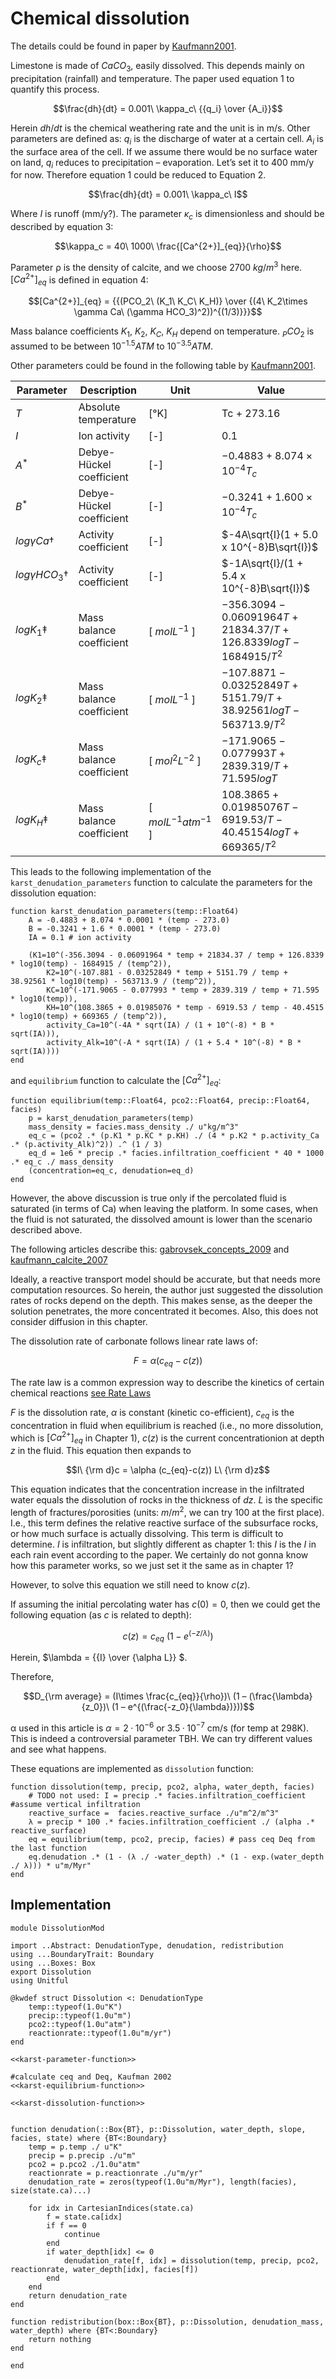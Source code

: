 # Chemical dissolution

The details could be found in paper by [Kaufmann2001](@cite).

Limestone is made of $CaCO_3$, easily dissolved. This depends mainly on precipitation (rainfall) and temperature. The paper used equation 1 to quantify this process.

$$\frac{dh}{dt} = 0.001\ \kappa_c\ {{q_i} \over {A_i}}$$

Herein $dh/dt$ is the chemical weathering rate and the unit is in m/s.
Other parameters are defined as: $q_i$ is the discharge of water at a certain cell. $A_i$ is the surface area of the cell. If we assume there would be no surface water on land, $q_i$ reduces to precipitation – evaporation. Let’s set it to 400 mm/y for now. Therefore equation 1 could be reduced to Equation 2.

$$\frac{dh}{dt} = 0.001\ \kappa_c\  I$$

Where $I$ is runoff (mm/y?). The parameter $\kappa_c$ is dimensionless and should be described by equation 3:

$$\kappa_c = 40\ 1000\ \frac{[Ca^{2+}]_{eq}}{\rho}$$

Parameter ρ is the density of calcite, and we choose 2700 $kg/m^3$ here. $[Ca^{2+}]_{eq}$ is defined in equation 4:

$$[Ca^{2+}]_{eq} = {{(PCO_2\ (K_1\ K_C\ K_H)} \over {(4\ K_2\times \gamma Ca\ (\gamma HCO_3)^2))^{(1/3)}}}$$

Mass balance coefficients $K_1$, $K_2$, $K_C$, $K_H$ depend on temperature. $_PCO_2$ is assumed to be between $10^{-1.5} ATM$ to $10^{-3.5} ATM$.

Other parameters could be found in the following table by [Kaufmann2001](@cite).

| Parameter                 | Description              | Unit                  | Value                                                                      |
|-----------------|-----------------|-----------------|----------------------|
| *T*                       | Absolute temperature     | \[°K\]                | Tc + 273.16                                                                |
| *I*                       | Ion activity             | \[-\]                 | 0.1                                                                        |
| $A^*$                     | Debye-Hückel coefficient | \[-\]                 | $-0.4883 + 8.074 \times 10^{-4}T_c$                                             |
| $B^*$                     | Debye-Hückel coefficient | \[-\]                 | $-0.3241 + 1.600 \times 10^{-4}T_c$                                             |
| $log \gamma Ca\dagger$    | Activity coefficient     | \[-\]                 | $-4A\sqrt{I}(1 + 5.0 x 10^{-8}B\sqrt{I})$                                  |
| $log \gamma HCO_3\dagger$ | Activity coefficient     | \[-\]                 | $-1A\sqrt{I}/(1 + 5.4 x 10^{-8}B\sqrt{I})$                                 |
| $log K_1\ddagger$         | Mass balance coefficient | \[ $mol L^{-1}$ \]         | $-356.3094 - 0.06091964T + 21834.37/T + 126.8339logT - 1684915/T^2$ |
| $log K_2\ddagger$         | Mass balance coefficient | \[ $mol L^{-1}$ \]         | $-107.8871 - 0.03252849T + 5151.79/T + 38.92561logT - 563713.9/T^2$ |
| $log K_c\ddagger$         | Mass balance coefficient | \[ $mol^2 L^{-2}$ \]      | $-171.9065 - 0.077993T + 2839.319/T + 71.595logT$                      |
| $log K_H\ddagger$         | Mass balance coefficient | \[ $mol L^{-1} atm^{-1}$ \] | $108.3865 + 0.01985076T - 6919.53/T - 40.45154logT + 669365/T^2$    |

This leads to the following implementation of the `karst_denudation_parameters` function to calculate the parameters for the dissolution equation:

``` {.julia #karst-parameter-function}
function karst_denudation_parameters(temp::Float64)
    A = -0.4883 + 8.074 * 0.0001 * (temp - 273.0)
    B = -0.3241 + 1.6 * 0.0001 * (temp - 273.0)
    IA = 0.1 # ion activity

    (K1=10^(-356.3094 - 0.06091964 * temp + 21834.37 / temp + 126.8339 * log10(temp) - 1684915 / (temp^2)),
        K2=10^(-107.881 - 0.03252849 * temp + 5151.79 / temp + 38.92561 * log10(temp) - 563713.9 / (temp^2)),
        KC=10^(-171.9065 - 0.077993 * temp + 2839.319 / temp + 71.595 * log10(temp)),
        KH=10^(108.3865 + 0.01985076 * temp - 6919.53 / temp - 40.4515 * log10(temp) + 669365 / (temp^2)),
        activity_Ca=10^(-4A * sqrt(IA) / (1 + 10^(-8) * B * sqrt(IA))),
        activity_Alk=10^(-A * sqrt(IA) / (1 + 5.4 * 10^(-8) * B * sqrt(IA))))
end
```

and ```equilibrium``` function to calculate the $[Ca^{2+}]_{eq}$:

``` {.julia #karst-equilibrium-function}
function equilibrium(temp::Float64, pco2::Float64, precip::Float64, facies)
    p = karst_denudation_parameters(temp)
    mass_density = facies.mass_density ./ u"kg/m^3"
    eq_c = (pco2 .* (p.K1 * p.KC * p.KH) ./ (4 * p.K2 * p.activity_Ca .* (p.activity_Alk)^2)) .^ (1 / 3)
    eq_d = 1e6 * precip .* facies.infiltration_coefficient * 40 * 1000 .* eq_c ./ mass_density
    (concentration=eq_c, denudation=eq_d)
end
```
However, the above discussion is true only if the percolated fluid is saturated (in terms of Ca) when leaving the platform. In some cases, when the fluid is not saturated, the dissolved amount is lower than the scenario described above.

The following articles describe this: [gabrovsek_concepts_2009](@cite) and [kaufmann_calcite_2007](@cite)

Ideally, a reactive transport model should be accurate, but that needs more computation resources. So herein, the author just suggested the dissolution rates of rocks depend on the depth. This makes sense, as the deeper the solution penetrates, the more concentrated it becomes. Also, this does not consider diffusion in this chapter.

The dissolution rate of carbonate follows linear rate laws of:

$$F = \alpha (c_{eq}-c(z))$$

The rate law is a common expression way to describe the kinetics of certain chemical reactions [see Rate Laws](https://en.wikipedia.org/wiki/Rate_equation)

$F$ is the dissolution rate, $\alpha$ is constant (kinetic co-efficient), $c_{eq}$ is the concentration in fluid when equilibrium is reached (i.e., no more dissolution, which is $[Ca^{2+}]_{eq}$ in Chapter 1), $c(z)$ is the current concentrationion at depth $z$ in the fluid. This equation then expands to

$$I\ {\rm d}c = \alpha (c_{eq}-c(z)) L\ {\rm d}z$$

This equation indicates that the concentration increase in the infiltrated water equals the dissolution of rocks in the thickness of $dz$. $L$ is the specific length of fractures/porosities (units: $m/m^2$, we can try 100 at the first place). I.e., this term defines the relative reactive surface of the subsurface rocks, or how much surface is actually dissolving. This term is difficult to determine. $I$ is infiltration, but slightly different as chapter 1: this $I$ is the $I$ in each rain event according to the paper. We certainly do not gonna know how this parameter works, so we just set it the same as in chapter 1?

However, to solve this equation we still need to know $c(z)$.

If assuming the initial percolating water has $c(0) = 0$, then we could get the following equation (as $c$ is related to depth):

$$c(z) = c_{eq}\ (1 - e^{(-z/\lambda)})$$

Herein, $\lambda = {{I} \over {\alpha L}} $.

Therefore,

$$D_{\rm average} = (I\times \frac{c_{eq}}{\rho})\ (1 – (\frac{\lambda}{z_0})\ (1 – e^{(\frac{-z_0}{\lambda})}))$$

α used in this article is $\alpha = 2·10^{−6}$ or $3.5·10^{−7}$ cm/s (for temp at 298K). This is indeed a controversial parameter TBH. We can try different values and see what happens.

These equations are implemented as ```dissolution``` function:

``` {.julia #karst-dissolution-function}
function dissolution(temp, precip, pco2, alpha, water_depth, facies)
    # TODO not used: I = precip .* facies.infiltration_coefficient #assume vertical infiltration
    reactive_surface =  facies.reactive_surface ./u"m^2/m^3"
    λ = precip * 100 .* facies.infiltration_coefficient ./ (alpha .* reactive_surface)
    eq = equilibrium(temp, pco2, precip, facies) # pass ceq Deq from the last function
    eq.denudation .* (1 - (λ ./ -water_depth) .* (1 - exp.(water_depth ./ λ))) * u"m/Myr"
end
```

## Implementation

``` {.julia file=src/Denudation/DissolutionMod.jl}
module DissolutionMod

import ..Abstract: DenudationType, denudation, redistribution
using ...BoundaryTrait: Boundary
using ...Boxes: Box
export Dissolution
using Unitful

@kwdef struct Dissolution <: DenudationType
    temp::typeof(1.0u"K")
    precip::typeof(1.0u"m")
    pco2::typeof(1.0u"atm")
    reactionrate::typeof(1.0u"m/yr")
end

<<karst-parameter-function>>

#calculate ceq and Deq, Kaufman 2002
<<karst-equilibrium-function>>

<<karst-dissolution-function>>


function denudation(::Box{BT}, p::Dissolution, water_depth, slope, facies, state) where {BT<:Boundary}
    temp = p.temp ./ u"K"
    precip = p.precip ./u"m"
    pco2 = p.pco2 ./1.0u"atm"
    reactionrate = p.reactionrate ./u"m/yr"
    denudation_rate = zeros(typeof(1.0u"m/Myr"), length(facies), size(state.ca)...)

    for idx in CartesianIndices(state.ca)
        f = state.ca[idx]
        if f == 0
            continue
        end
        if water_depth[idx] <= 0
            denudation_rate[f, idx] = dissolution(temp, precip, pco2, reactionrate, water_depth[idx], facies[f])
        end
    end
    return denudation_rate
end

function redistribution(box::Box{BT}, p::Dissolution, denudation_mass, water_depth) where {BT<:Boundary}
    return nothing
end

end
```
